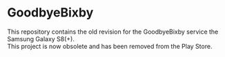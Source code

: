 # GoodbyeBixby

This repository contains the old revision for the GoodbyeBixby service the Samsung Galaxy S8(+).  
This project is now obsolete and has been removed from the Play Store.
